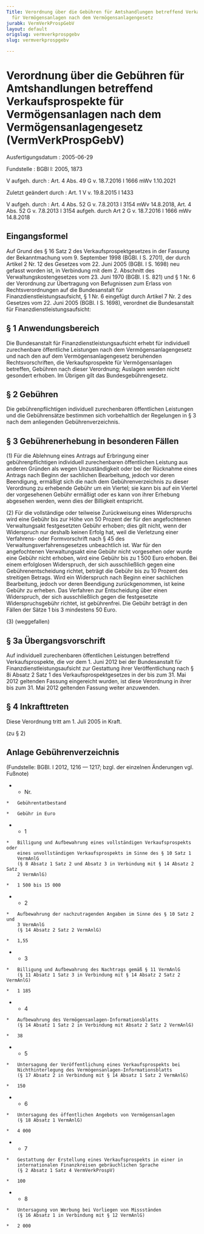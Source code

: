 ```yaml
---
Title: Verordnung über die Gebühren für Amtshandlungen betreffend Verkaufsprospekte
  für Vermögensanlagen nach dem Vermögensanlagengesetz
jurabk: VermVerkProspGebV
layout: default
origslug: vermverkprospgebv
slug: vermverkprospgebv

---
```


# Verordnung über die Gebühren für Amtshandlungen betreffend Verkaufsprospekte für Vermögensanlagen nach dem Vermögensanlagengesetz (VermVerkProspGebV)

Ausfertigungsdatum
:   2005-06-29

Fundstelle
:   BGBl I: 2005, 1873

V aufgeh. durch
:   Art. 4 Abs. 49 G v. 18.7.2016 I 1666 mWv 1.10.2021

Zuletzt geändert durch
:   Art. 1 V v. 19.8.2015 I 1433

V aufgeh. durch
:   Art. 4 Abs. 52 G v. 7.8.2013 I 3154 mWv 14.8.2018, Art. 4 Abs. 52 G v. 7.8.2013 I 3154 aufgeh. durch Art 2 G v. 18.7.2016 I 1666 mWv 14.8.2018



## Eingangsformel

Auf Grund des § 16 Satz 2 des Verkaufsprospektgesetzes in der Fassung
der Bekanntmachung vom 9. September 1998 (BGBl. I S. 2701), der durch
Artikel 2 Nr. 12 des Gesetzes vom 22. Juni 2005 (BGBl. I S. 1698) neu
gefasst worden ist, in Verbindung mit dem 2. Abschnitt des
Verwaltungskostengesetzes vom 23. Juni 1970 (BGBl. I S. 821) und § 1
Nr. 6 der Verordnung zur Übertragung von Befugnissen zum Erlass von
Rechtsverordnungen auf die Bundesanstalt für
Finanzdienstleistungsaufsicht, § 1 Nr. 6 eingefügt durch Artikel 7 Nr.
2 des Gesetzes vom 22. Juni 2005 (BGBl. I S. 1698), verordnet die
Bundesanstalt für Finanzdienstleistungsaufsicht:


## § 1 Anwendungsbereich

Die Bundesanstalt für Finanzdienstleistungsaufsicht erhebt für
individuell zurechenbare öffentliche Leistungen nach dem
Vermögensanlagengesetz und nach den auf dem Vermögensanlagengesetz
beruhenden Rechtsvorschriften, die Verkaufsprospekte für
Vermögensanlagen betreffen, Gebühren nach dieser Verordnung; Auslagen
werden nicht gesondert erhoben. Im Übrigen gilt das
Bundesgebührengesetz.


## § 2 Gebühren

Die gebührenpflichtigen individuell zurechenbaren öffentlichen
Leistungen und die Gebührensätze bestimmen sich vorbehaltlich der
Regelungen in § 3 nach dem anliegenden Gebührenverzeichnis.


## § 3 Gebührenerhebung in besonderen Fällen

(1) Für die Ablehnung eines Antrags auf Erbringung einer
gebührenpflichtigen individuell zurechenbaren öffentlichen Leistung
aus anderen Gründen als wegen Unzuständigkeit oder bei der Rücknahme
eines Antrags nach Beginn der sachlichen Bearbeitung, jedoch vor deren
Beendigung, ermäßigt sich die nach dem Gebührenverzeichnis zu dieser
Verordnung zu erhebende Gebühr um ein Viertel; sie kann bis auf ein
Viertel der vorgesehenen Gebühr ermäßigt oder es kann von ihrer
Erhebung abgesehen werden, wenn dies der Billigkeit entspricht.

(2) Für die vollständige oder teilweise Zurückweisung eines
Widerspruchs wird eine Gebühr bis zur Höhe von 50 Prozent der für den
angefochtenen Verwaltungsakt festgesetzten Gebühr erhoben; dies gilt
nicht, wenn der Widerspruch nur deshalb keinen Erfolg hat, weil die
Verletzung einer Verfahrens- oder Formvorschrift nach § 45 des
Verwaltungsverfahrensgesetzes unbeachtlich ist. War für den
angefochtenen Verwaltungsakt eine Gebühr nicht vorgesehen oder wurde
eine Gebühr nicht erhoben, wird eine Gebühr bis zu 1 500 Euro erhoben.
Bei einem erfolglosen Widerspruch, der sich ausschließlich gegen eine
Gebührenentscheidung richtet, beträgt die Gebühr bis zu 10 Prozent des
streitigen Betrags. Wird ein Widerspruch nach Beginn einer sachlichen
Bearbeitung, jedoch vor deren Beendigung zurückgenommen, ist keine
Gebühr zu erheben. Das Verfahren zur Entscheidung über einen
Widerspruch, der sich ausschließlich gegen die festgesetzte
Widerspruchsgebühr richtet, ist gebührenfrei. Die Gebühr beträgt in
den Fällen der Sätze 1 bis 3 mindestens 50 Euro.

(3) (weggefallen)


## § 3a Übergangsvorschrift

Auf individuell zurechenbaren öffentlichen Leistungen betreffend
Verkaufsprospekte, die vor dem 1. Juni 2012 bei der Bundesanstalt für
Finanzdienstleistungsaufsicht zur Gestattung ihrer Veröffentlichung
nach § 8i Absatz 2 Satz 1 des Verkaufsprospektgesetzes in der bis zum
31\. Mai 2012 geltenden Fassung eingereicht wurden, ist diese
Verordnung in ihrer bis zum 31. Mai 2012 geltenden Fassung weiter
anzuwenden.


## § 4 Inkrafttreten

Diese Verordnung tritt am 1. Juli 2005 in Kraft.

(zu § 2)

## Anlage Gebührenverzeichnis

(Fundstelle: BGBl. I 2012, 1216 — 1217; bzgl. der einzelnen Änderungen
vgl. Fußnote)


*    *   Nr.

    *   Gebührentatbestand

    *   Gebühr in Euro


*    *   1

    *   Billigung und Aufbewahrung eines vollständigen Verkaufsprospekts oder
        eines unvollständigen Verkaufsprospekts im Sinne des § 10 Satz 1
        VermAnlG
        (§ 8 Absatz 1 Satz 2 und Absatz 3 in Verbindung mit § 14 Absatz 2 Satz
        2 VermAnlG)

    *   1 500 bis 15 000


*    *   2

    *   Aufbewahrung der nachzutragenden Angaben im Sinne des § 10 Satz 2 und
        3 VermAnlG
        (§ 14 Absatz 2 Satz 2 VermAnlG)

    *   1,55


*    *   3

    *   Billigung und Aufbewahrung des Nachtrags gemäß § 11 VermAnlG
        (§ 11 Absatz 1 Satz 3 in Verbindung mit § 14 Absatz 2 Satz 2 VermAnlG)

    *   1 185


*    *   4

    *   Aufbewahrung des Vermögensanlagen-Informationsblatts
        (§ 14 Absatz 1 Satz 2 in Verbindung mit Absatz 2 Satz 2 VermAnlG)

    *   38


*    *   5

    *   Untersagung der Veröffentlichung eines Verkaufsprospekts bei
        Nichthinterlegung des Vermögensanlagen-Informationsblatts
        (§ 17 Absatz 2 in Verbindung mit § 14 Absatz 1 Satz 2 VermAnlG)

    *   150


*    *   6

    *   Untersagung des öffentlichen Angebots von Vermögensanlagen
        (§ 18 Absatz 1 VermAnlG)

    *   4 000


*    *   7

    *   Gestattung der Erstellung eines Verkaufsprospekts in einer in
        internationalen Finanzkreisen gebräuchlichen Sprache
        (§ 2 Absatz 1 Satz 4 VermVerkProspV)

    *   100


*    *   8

    *   Untersagung von Werbung bei Vorliegen von Missständen
        (§ 16 Absatz 1 in Verbindung mit § 12 VermAnlG)

    *   2 000



